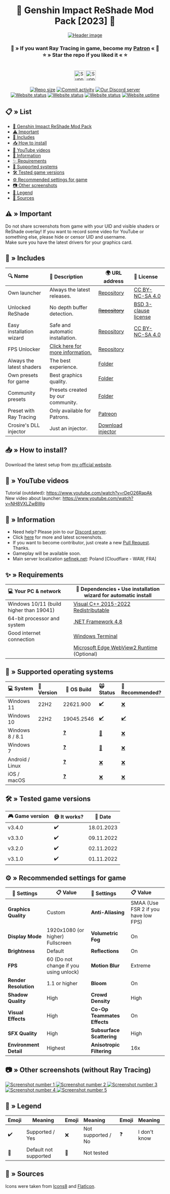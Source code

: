<div align="center" id="header">
    <h1>🌠 Genshin Impact ReShade Mod Pack [2023] 🌠</h1>
    <div>
        <a href="https://raw.githubusercontent.com/sefinek24/Genshin-Impact-ReShade/main/Screenshots/Default/youtube_video.png" title="See preview [Screenshots/Default/youtube_video.png]">
            <img src="screenshots/default/youtube_video_border.png" alt="Header image">
        </a>
    </div>
    <h3>
        💙 » If you want Ray Tracing in game, become my <a href="https://www.patreon.com/sefinek" title="www.patreon.com/sefinek">Patron</a> « 💙<br>
        ⭐ » Star the repo if you liked it « ⭐
    </h3>
    <br>
    <a href="https://ko-fi.com/sefinek" title="Ko-fi"><img src="https://storage.ko-fi.com/cdn/brandasset/kofi_button_blue.png" height="32" alt="Support me on Ko-fi"></a>
    <a href="https://patreon.com/sefinek" title="Patreon"><img src="https://img.shields.io/endpoint.svg?url=https%3A%2F%2Fshieldsio-patreon.vercel.app%2Fapi%3Fusername%3Dsefinek%26type%3Dpledges&style=for-the-badge" height="32" alt="Support me on Patreon"></a>
    <br><br>
    <a href="https://github.com/sefinek24/Genshin-Impact-ReShade" title="Repository size"><img src="https://img.shields.io/github/repo-size/sefinek24/Genshin-Impact-ReShade?label=Repo%20size" alt="Repo size"></a>
    <a href="https://github.com/sefinek24/Genshin-Impact-ReShade/commits/main" title="Commit activity"><img src="https://img.shields.io/github/commit-activity/w/sefinek24/Genshin-Impact-ReShade?label=Commit%20activity" alt="Commit activity"></a>
    <a href="https://discord.com/invite/SVcbaRc7gH" title="Official Discord server"><img src="https://img.shields.io/discord/1044713077125435492?label=Discord%20server" alt="Our Discord server"></a>
    <br>
    <a href="https://sefinek.net" title="sefinek.net status"><img src="https://img.shields.io/website?down_message=Offline&label=Website&up_message=Online&url=https%3A%2F%2Fsefinek.net" alt="Website status"></a>
    <a href="https://api.sefinek.net" title="api.sefinek.net status"><img src="https://img.shields.io/website?down_message=Offline&label=API&up_message=Online&url=https%3A%2F%2Fapi.sefinek.net" alt="Website status"></a>
    <a href="https://cdn.sefinek.net" title="cdn.sefinek.net status"><img src="https://img.shields.io/website?down_message=Offline&label=CDN&up_message=Online&url=https%3A%2F%2Fcdn.sefinek.net" alt="Website status"></a>
    <a href="https://stats.uptimerobot.com/kLXYEukEwW" title="sefinek.net uptime"><img src="https://img.shields.io/uptimerobot/ratio/7/m793533681-b79b8280de15efcd9bc83d7d?label=Uptime" alt="Website uptime"></a>
</div>

## <div id="list">📋 » List</div>
- [🌠 Genshin Impact ReShade Mod Pack](#header)
- [⚠️ Important](#important)
- [📂 Includes](#includes)
- [📥 How to install](#installation)
- [🎥 YouTube videos](#yt-videos)
- [📝️ Information](#information)
- [✨ Requirements](#pc-requrmients)
- [🔧 Supported systems](#supported-systems)
- [🛠️ Tested game versions](#tested-game-versions)
- [⚙️ Recommended settings for game](#settings-for-game)
- [📷 Other screenshots](#other-screenshots)
- [🧀 Legend](#legend)
- [🧶 Sources](#sources)

## <div id="important">⚠️ » Important</div>
Do not share screenshots from game with your UID and visible shaders or ReShade overlay! If you want to record some video for YouTube or something else, please hide or censor UID and username.  
Make sure you have the latest drivers for your graphics card.

## <div id="includes">📂 » Includes</div>
| 🔍 Name                   | 📃 Description                                                                                                                      | 🌍 URL address                                                  | 📑 License                                                                                 |
|:--------------------------|:------------------------------------------------------------------------------------------------------------------------------------|-----------------------------------------------------------------|:-------------------------------------------------------------------------------------------|
| Own launcher              | Always the latest releases.                                                                                                         | [Repository](https://github.com/sefinek24/genshin-mod-launcher) | [CC BY-NC-SA 4.0](https://github.com/sefinek24/genshin-mod-launcher/blob/main/LICENSE)     |
| Unlocked ReShade          | No depth buffer detection.                                                                                                          | [~~Repository~~](https://github.com/sefinek24/unlocked-reshade) | [BSD 3-clause license](https://github.com/sefinek24/unlocked-reshade/blob/main/LICENSE.md) |
| Easy installation wizard  | Safe and automatic installation.                                                                                                    | [Repository](https://github.com/sefinek24/genshin-mod-setup)    | [CC BY-NC-SA 4.0](https://github.com/sefinek24/genshin-mod-setup)                          |
| FPS Unlocker              | [Click here for more information.](https://github.com/sefinek24/genshin-fps-unlock#genshin-impact-fps-unlocker-modified-by-sefinek) | [Repository](https://github.com/sefinek24/genshin-fps-unlock)   |                                                                                            |
| Always the latest shaders | The best experience.                                                                                                                | [Folder](data/shaders)                                          |                                                                                            |
| Own presets for game      | Best graphics quality.                                                                                                              | [Folder](data/presets)                                          |                                                                                            |
| Community presets         | Presets created by our community.                                                                                                   | [Folder](data/presets/Made%20by%20community)                    |                                                                                            |
| Preset with Ray Tracing   | Only available for Patrons.                                                                                                         | [Patreon](https://www.patreon.com/sefinek)                      |                                                                                            |
| Crosire's DLL injector    | Just an injector.                                                                                                                   | [Download injector](https://reshade.me/downloads/inject64.exe)  |                                                                                            |

## <div id="installation">📥 » How to install?</div>
Download the latest setup from [my official website](https://sefinek.net/genshin-impact-reshade).

## <div id="yt-videos">🎥 » YouTube videos</div>
Tutorial (outdated): https://www.youtube.com/watch?v=rDeO26RapAk  
New video about launcher: https://www.youtube.com/watch?v=NH8VXLZwBWg

## <div id="information">📝️ » Information</div>
- Need help? Please join to our [Discord server](https://discord.gg/SVcbaRc7gH).
- Click [here](https://sefinek.net/genshin-impact-reshade/gallery?page=1) for more and latest screenshots.
- If you want to become contributor, just create a new [Pull Request](https://github.com/sefinek24/Genshin-Impact-ReShade/pulls). Thanks.
- Gameplay will be available soon.
- Main server localization [sefinek.net](https://sefinek.net): Poland [Cloudflare - WAW, FRA]

## <div id="pc-requrmients">✨ » Requirements</div>
| 💻 Your PC & network                    | 📂 Dependencies • Use installation wizard for automatic install                                                  |
|:----------------------------------------|------------------------------------------------------------------------------------------------------------------|
| Windows 10/11 (build higher than 19041) | [Visual C++ 2015-2022 Redistributable](https://aka.ms/vs/17/release/vc_redist.x64.exe)                           |
| 64-bit processor and system             | [.NET Framework 4.8](https://dotnet.microsoft.com/en-us/download/dotnet-framework/thank-you/net48-web-installer) |
| Good internet connection                | [Windows Terminal](https://github.com/microsoft/terminal/releases)                                               |
|                                         | [Microsoft Edge WebView2 Runtime](https://developer.microsoft.com/en-us/microsoft-edge/webview2) (Optional)      |

## <div id="supported-systems">🔧 » Supported operating systems</div>
| 💻 System       | 🔖 Version | 📝 OS Build   | 🙀 Status      | 🤔 Recommended? |
|-----------------|:-----------|---------------|:---------------|:----------------|
| Windows 11      | 22H2       | 22621.900     | [✔️](#legend)  | [❌](#legend)    |
| Windows 10      | 22H2       | 19045.2546    | [✔️](#legend)  | [️✔️](#legend)  | 
| Windows 8 / 8.1 |            | [❓](#legend)  | [🎯️](#legend) | [❌](#legend)    | 
| Windows 7       |            | [❓](#legend)  | [🎯️](#legend) | [❌](#legend)    | 
| Android / Linux |            | [❓](#legend)  | [❌](#legend)   | [❌](#legend)    | 
| iOS / macOS     |            | [❓](#legend)️ | [❌](#legend)   | [❌](#legend)    |

## <div id="tested-game-versions">🛠️ » Tested game versions</div>
| 🎮 Game version | 😅 It works? | 📆 Date    |
|-----------------|--------------|------------|
| v3.4.0          | ✔️           | 18.01.2023 |
| v3.3.0          | ✔️           | 09.11.2022 |
| v3.2.0          | ✔️           | 02.11.2022 |
| v3.1.0          | ✔️           | 01.11.2022 |

## <div id="settings-for-game">⚙️ » Recommended settings for game</div>
| 📑 Settings            | 📋 Value                               | 📑 Settings                 | 📋 Value                             |
|------------------------|----------------------------------------|:----------------------------|:-------------------------------------|
| **Graphics Quality**   | Custom                                 | **Anti-Aliasing**           | SMAA (Use FSR 2 if you have low FPS) |
| **Display Mode**       | 1920x1080 (or higher) Fullscreen       | **Volumetric Fog**          | On                                   | 
| **Brightness**         | Default                                | **Reflections**             | On                                   | 
| **FPS**                | 60 (Do not change if you using unlock) | **Motion Blur**             | Extreme                              | 
| **Render Resolution**  | 1.1 or higher                          | **Bloom**                   | On                                   | 
| **Shadow Quality**     | High                                   | **Crowd Density**           | High                                 | 
| **Visual Effects**     | High                                   | **Co-Op Teammates Effects** | On                                   | 
| **SFX Quality**        | High                                   | **Subsurface Scattering**   | High                                 | 
| **Environment Detail** | Highest                                | **Anisotropic Filtering**   | 16x                                  | 

## <div id="other-screenshots">📷 » Other screenshots (without Ray Tracing)</div>
<a href="https://raw.githubusercontent.com/sefinek24/Genshin-Impact-ReShade/main/screenshots/default/backgrounds/kokomi_2.png" title="See preview [kokomi_2.png]">
    <img src="screenshots/default/backgrounds/kokomi_2.png" alt="Screenshot number 1">
</a>
<a href="https://raw.githubusercontent.com/sefinek24/Genshin-Impact-ReShade/main/screenshots/default/backgrounds/collei_1.png" title="See preview [collei_1.png]">
    <img src="screenshots/default/backgrounds/collei_1.png" alt="Screenshot number 2">
</a>
<a href="https://raw.githubusercontent.com/sefinek24/Genshin-Impact-ReShade/main/screenshots/default/backgrounds/kokomi_4.png" title="See preview [kokomi_4.png]">
    <img src="screenshots/default/backgrounds/kokomi_4.png" alt="Screenshot number 3">
</a>
<a href="https://raw.githubusercontent.com/sefinek24/Genshin-Impact-ReShade/main/screenshots/default/backgrounds/hutao_4.png" title="See preview [hutao_4.png]">
    <img src="screenshots/default/backgrounds/hutao_4.png" alt="Screenshot number 4">
</a>
<a href="https://raw.githubusercontent.com/sefinek24/Genshin-Impact-ReShade/main/screenshots/default/backgrounds/collei_3.png" title="See preview [collei_3.png]">
    <img src="screenshots/default/backgrounds/collei_3.png" alt="Screenshot number 5">
</a>

## <div id="legend">🧀 » Legend</div>
| Emoji | Meaning               | Emoji | Meaning            | Emoji | Meaning      |
|-------|-----------------------|:------|:-------------------|:------|:-------------|
| ✔️    | Supported / Yes       | ❌     | Not supported / No | ❓     | I don't know |
| 🎯️   | Default not supported | 🤔    | Not tested         |       |              |

## <div id="sources">🧶 » Sources</div>
Icons were taken from <a href="https://icons8.com" target="_blank">Icons8</a> and <a href="https://www.flaticon.com" target="_blank">FlatIcon</a>.